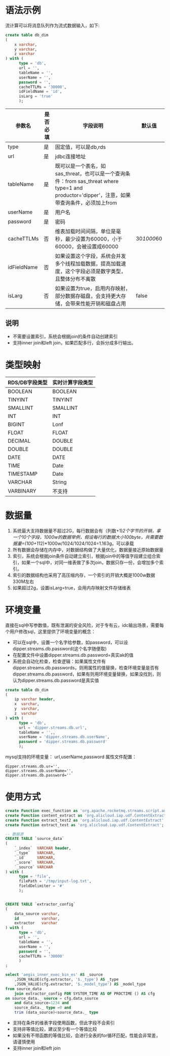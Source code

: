 # 语法示例

流计算可以将消息队列作为流式数据输入，如下:

```sql
create table db_dim
(
    x varchar,
    y varchar,
    z varchar
) with (
      type = 'db',
      url = '',
      tableName = '',
      userName = '',
      password = '',
      cacheTTLMs = '30000',
      idFieldName = 'id',
      isLarg = 'true'
      );
```

| 参数名 | 是否必填 | 字段说明 | 默认值        |
| --- | --- | --- |---|
| type | 是 | 固定值，可以是db,rds |            |
| url | 是 | jdbc连接地址 |            |
| tableName | 是 | 既可以是一个表名，如sas_threat，也可以是一个查询条件：from sas_threat where type=1 and productor='dipper'，注意，如果带查询条件，必须加上from |            |
| userName | 是 | 用户名 |            |
| password | 是 | 密码 |            |
| cacheTTLMs | 否 | 维表加载时间间隔，单位是毫秒，最少设置为60000，小于60000，会被设置成60000 | 30*1000*60 |
| idFieldName | 否 | 如果设置这个字段，系统会并发多个线程加载数据，提高加载速度，这个字段必须是数字类型，且整体分布不离散 |            |
| isLarg | 否 | 如果设置为true，启用内存映射，部分数据存磁盘，会支持更大存储，会带来性能开销和磁盘占用 | false      |

## 说明

- 不需要设置索引，系统会根据join的条件自动创建索引
- 支持inner join和left join，如果匹配多行，会拆分成多行输出。

# 类型映射

| RDS/DB字段类型 | 实时计算字段类型 |
| --- | --- |
| BOOLEAN | BOOLEAN |
| TINYINT | TINYINT |
| SMALLINT | SMALLINT |
| INT | INT |
| BIGINT | Lonf |
| FLOAT | FLOAT |
| DECIMAL | DOUBLE |
| DOUBLE | DOUBLE |
| DATE | DATE |
| TIME | Date |
| TIMESTAMP | Date |
| VARCHAR | String |
| VARBINARY | 不支持 |

# 数据量

1. 系统最大支持数据量不超过2G，每行数据会有（列数+1)*2个字节的开销，拿一个10个字段，1000w的数据举例，假设每行的数据大小100byte，共需要数据量=(100+11*2)*1000w/1024/1024/1024=1.163g，可以承载
1. 所有数据会存储在内存中，对数据结构做了大量优化，数据量接近原始数据量
1. 索引，系统会根据join条件自动建立索引，根据join中的等值字段建立组合索引，如果一个sql中，对同一维表做了多次join，数据只存一份，会增加多个索引。
1. 索引的数据结构也采用了高压缩内存，一个索引的开销大概是1000w数据330M左右
1. 如果超过2g，设置isLarg=true，会用内存映射文件存储维表

# 环境变量

直接在sql中写参数值，既有泄漏的安全风险，对于专有云，idc输出场景，需要每个用户修改sql，这里提供了环境变量的概念：

- 可以在sql中，设置一个名字给参数，如password，可以设dipper.streams.db.password(这个名字随便取)
- 在配置文件中设置dipper.streams.db.password=真实ak的值
- 系统会自动化检查，检查逻辑：如果属性文件有dipper.streams.db.passwords，则用属性的值替换，检查环境变量是否有dipper.streams.db.password，如果有则用环境变量替换，如果没找到，则认为dipper.streams.db.password是真实值


```sql
create table db_dim
(
    ip varchar header,
    x  varchar,
    y  varchar,
    z  varchar
) with (
      type = 'db',
      url = 'dipper.streams.db.url',
      tableName = '',,
      userName = 'dipper.streams.db.userName',
      password = 'dipper.streams.db.password'
      );
```

mysql支持的环境变量： url,userName,password 属性文件配置：

```properties
dipper.streams.db.ur='',
dipper.streams.db.userName='',
dipper.streams.db.password=''
```

# 使用方式

```sql
create Function exec_function as 'org.apache.rocketmq.streams.script.annotation.Function';
create Function content_extract as 'org.alicloud.iap.udf.ContentExtract';
create Function extract_test2 as 'org.alicloud.iap.udf.ContentExtract';
create Function extract_test as 'org.alicloud.iap.udf.ContentExtract';

-- 数据源
CREATE TABLE `source_data`
(
    `_index`  VARCHAR header,
    `_type`   VARCHAR,
    `_id`     VARCHAR,
    `_score`  VARCHAR,
    `_source` VARCHAR
) with (
      type = 'file',
      filePath = '/tmp/input-log.txt',
      fieldDelimiter = '#'
      );


CREATE TABLE `extractor_config`
(
    data_source varchar,
    id          varchar,
    extractor   varchar
) with (
      type = 'db',
      url = '',
      tableName = '',
      userName = '',
      password = '',
      cacheTTLMs = '30000'
      )
;

select 'aegis_inner_exec_bin_es' AS _source
    ,JSON_VALUE(cfg.extractor, '$._type') AS _type
    ,JSON_VALUE(cfg.extractor, '$._model_type') AS _model_type
from source_data
    join extractor_config FOR SYSTEM_TIME AS OF PROCTIME () AS cfg
on source_data._ source = cfg.data_source
    and data_source=1234 and
    source_data._ type =0 and
    trim (data_source)<source_data._ type
```

- 支持在条件的维表字段使用函数，但此字段不会索引
- 支持非等值比较，建议至少有一个等值比较
- 如果没有不带函数的等值比较，会进行全表的for循环匹配，性能会非常差，请谨慎使用
- 支持inner join和left join


